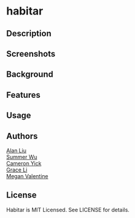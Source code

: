 habitar
=======

## Description



## Screenshots



## Background



## Features



## Usage



## Authors

[Alan Liu](https://github.com/AlanLiu96)<br>
[Summer Wu](https://github.com/sw5813)<br>
[Cameron Yick](https://github.com/hydrosquall)<br>
[Grace Li](https://github.com/starfirefly)<br>
[Megan Valentine](https://github.com/)<br>


## License

Habitar is MIT Licensed. See LICENSE for details.